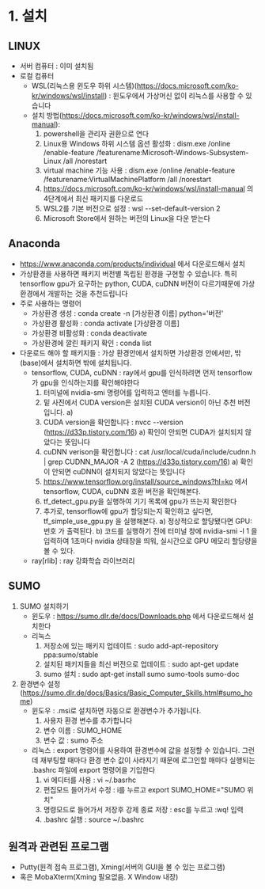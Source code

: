 # 1.  설치

## LINUX
- 서버 컴퓨터 : 이미 설치됨
- 로컬 컴퓨터
	- WSL(리눅스용 윈도우 하위 시스템)(https://docs.microsoft.com/ko-kr/windows/wsl/install) :  윈도우에서 가상머신 없이 리눅스를 사용할 수 있습니다
	- 설치 방법(https://docs.microsoft.com/ko-kr/windows/wsl/install-manual):
		1. powershell을 관리자 권환으로 연다
		2. Linux용 Windows 하위 시스템 옵션 활성화 : 
		dism.exe /online /enable-feature /featurename:Microsoft-Windows-Subsystem-Linux /all /norestart
		3. virtual machine 기능 사용 : dism.exe /online /enable-feature /featurename:VirtualMachinePlatform /all /norestart
		4. https://docs.microsoft.com/ko-kr/windows/wsl/install-manual 의 4단계에서 최신 패키지를 다운로드
		5. WSL2를 기본 버전으로 설정 : wsl --set-default-version 2
		6. Microsoft Store에서 원하는 버전의 Linux을 다운 받는다

## Anaconda
- https://www.anaconda.com/products/individual 에서 다운로드해서 설치
- 가상환경을 사용하면 패키지 버전별 독립된 환경을 구현할 수 있습니다. 특히 tensorflow gpu가 요구하는 python, CUDA, cuDNN 버전이 다르기때문에 가상환경에서 개발하는 것을 추천드립니다
- 주로 사용하는 명령어
	- 가상환경 생성 : conda create -n [가상환경 이름] python='버전'
	- 가상환경 활성화 : conda activate [가상환경 이름]
	- 가상환경 비활성화 : conda deactivate
	- 가상환경에 깔린 패키지 확인 : conda list
- 다운로드 해야 할 패키지들 : 가상 환경안에서 설치하면 가상환경 안에서만, 밖(base)에서 설치하면 밖에 설치됩니다.
	- tensorflow, CUDA, cuDNN : ray에서 gpu를 인식하려면 먼저 tensorflow가 gpu을 인식하는지를 확인해야한다
		1. 터미널에 nvidia-smi 명령어를 입력하고 엔터를 누릅니다.
		2. 밑 사진에서 CUDA version은 설치된 CUDA version이 아닌 추천 버전 입니다.
			a) 
		3. CUDA version을 확인합니다 : nvcc --version  (https://d33p.tistory.com/16)
			a) 확인이 안되면 CUDA가 설치되지 않았다는 뜻입니다
		4. cuDNN verison을 확인합니다 : cat /usr/local/cuda/include/cudnn.h | grep CUDNN_MAJOR -A 2 (https://d33p.tistory.com/16)
			a) 확인이 안되면 cuDNN이 설치되지 않았다는 뜻입니다
		5. https://www.tensorflow.org/install/source_windows?hl=ko 에서 tensorflow, CUDA, cuDNN 호환 버전을 확인해본다.
		6. tf_detect_gpu.py을 실행하여 기기 목록에 gpu가 뜨는지 확인한다
		7. 추가로, tensorflow에 gpu가 할당되는지 확인하고 싶다면, tf_simple_use_gpu.py 을 실행해본다.
			a) 정상적으로 할당됐다면 GPU:번호 가 출력된다.
			b) 코드를 실행하기 전에 터미널 창에 nvidia-smi -l 1 을 입력하여 1초마다 nvidia 상태창을 띄워, 실시간으로 GPU 메모리 할당량을 볼 수 있다.
	- ray[rlib] : ray 강화학습 라이브러리
## SUMO
1. SUMO 설치하기
	- 윈도우 : https://sumo.dlr.de/docs/Downloads.php 에서 다운로드해서 설치한다
	- 리눅스
		1) 저장소에 있는 패키지 업데이트 : sudo add-apt-repository ppa:sumo/stable
		2) 설치된 패키지들을 최신 버전으로 업데이트 : sudo apt-get update
		3) sumo 설치 : sudo apt-get install sumo sumo-tools sumo-doc
2. 환경변수 설정(https://sumo.dlr.de/docs/Basics/Basic_Computer_Skills.html#sumo_home)
	- 윈도우 : .msi로 설치하면 자동으로 환경변수가 추가됩니다.
		1) 사용자 환경 변수를 추가합니다
		2) 변수 이름 : SUMO_HOME
		3) 변수 값 : sumo 주소
	- 리눅스 : export 명령어를 사용하여 환경변수에 값을 설정할 수 있습니다. 그런데 재부팅할 때마다 환경 변수 값이 사라지기 때문에 로그인할 매마다 실행되는 .bashrc 파일에 export 명령어을 기입한다
		1) vi 에디터를 사용 : vi ~/.basrhc
		2) 편집모드 들어가서 수정 : i를 누르고 export SUMO_HOME="SUMO 위치"
		3) 명령모드로 들어가서 저장후 강제 종료 저장 : esc를 누르고 :wq! 입력 
		4) .bashrc 실행 : source ~/.bashrc
## 원격과 관련된 프로그램
- Putty(원격 접속 프로그램), Xming(서버의 GUI을 볼 수 있는 프로그램)
- 혹은 MobaXterm(Xming 필요없음. X Window 내장)

			
	

